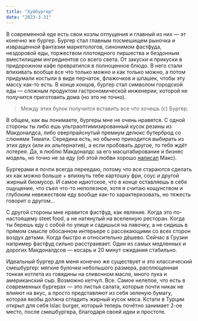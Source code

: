 ```yaml
---
title: "Хуйбургер"
date: "2023-3-31"
---
```


В современной еде есть свои козлы отпущения и главный из них — эт конечно же бургер. Бургер стал главным посмешищем рыночка и извращенной фантазии маркетологов, синонимом фастфуда, нездоровой еды, торжеством плотоядного пиршества и бездонным вместилищем ингредиентов со всего света. От закуски и прикуски в придорожном кафе превратился в полноценное блюдо. В него стали впихивать вообще все что только можно и как только можно, а потом придумали костыли в виде перчаток, флажочков и шпашек, чтобы эту массу как-то есть. В конце концов, бургер стал символом городской еды — сложным продуктом гастрономической инженерии, которой не получится приготовить дома (но это не точно). 

> Между этих булок получится вставить все что хочешь (с) Бургер.

В общем, как вы понимаете, бургеры мне не очень нравятся. С одной стороны ты либо ешь ультраоптимизированный кусок резины из Макдоналдса, либо оверпрайснутый премиум делюкс бутерброд со слюнями Тимати. Середина есть, но обычно приходится выбирать из этих двух (или их альтернатив), а если пробовать другое, то тебя ждёт лотерея. Да, я люблю Макдоналдс за его масштабирование и бизнес модель, но точно не за еду (об этой любви хорошо [написал](https://t.me/max_kanalchik/1544) Макс). 

Бургерами я почти всегда переедаю, потому что все стараются сделать их как можно больше + впихнуть тебе картошку фри, соус и другой жирный биомусор. И самое идиотское, что в конце оставляешь в себе ощущение, что съел что-то неполезное, хотя я считаю кощунством и глубоким невежеством еду вообще как-то характеризовать, но тяжесть говорит о другом... 

С другой стороны мне нравится фастфуд, как явление. Когда это по-настоящему steet food, а не натянутый на вселенную ресторан. Когда ты берешь еду с собой по улице и садишься на лавочку, а не сидишь в прямом смысле обосанном интерьере с рассекающими со всех сторон воздух детьми. Когда быстро и относительно дёшево. Сейчас в Грузии например фастфуд сильно расстраивает. Один из самых медленных и дорогих Макдоналдсов — косарь и 20 минут ожидания стабильно. 

Идеальный бургер для меня конечно же существует и это классический смешбургер: мягкие булочки небольшого размера, расплющенная тонкая котлета из говядины на сливочном масле, много лука и американский сыр. Возможно кетчуп. Все. Самое нелепое, что есть в современных бургерах — это листья салата, которые почти никак не влияют на вкус, а просто представляют из себя зеленую бумагу, которая якобы должна сгладить жирный кусок мяса. Кстати в Турции открыл для себя Islac burger, который теперь почётно занимает 2-ое место, после смешбургера, благодаря своей идеи и простоте.